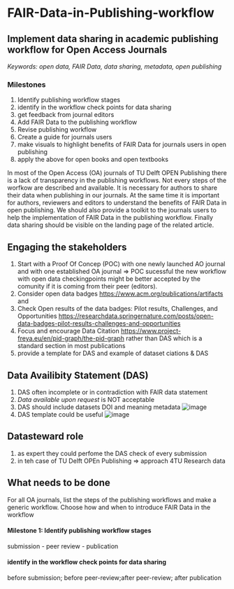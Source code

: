 # FAIR-Data-in-Publishing-workflow
## Implement data sharing in academic publishing workflow for Open Access Journals ##

*Keywords: open data, FAIR Data, data sharing, metadata, open publishing*

### Milestones ###
1. Identify publishing workflow stages
2. identify in the workflow check points for data sharing 
3. get feedback from journal editors
4. Add FAIR Data to the publishing workflow 
5. Revise publishing workflow
6. Create a guide for journals users 
7. make visuals to highlight benefits of FAIR Data for journals users in open publishing
8. apply the above for open books and open textbooks


In most of the Open Access (OA) journals of TU Delft OPEN Publishing there is a lack of transparency in the publishing workflows. Not every steps of the worfkow are described and available. It is necessary for authors to share their data when publishing in our journals. At the same time it is important for authors, reviewers and editors to understand the benefits of FAIR Data in open publishing. We should also provide a toolkit to the journals users to help the implementation of FAIR Data in the publishing workflow. Finally data sharing should be visible on the landing page of the related article. 


## Engaging the stakeholders ##
1. Start with a Proof Of Concep (POC) with one newly launched AO journal and with one established OA journal => POC sucessful the new workflow with open data checkingpoints might be better accepted by the comunity if it is coming from their peer (editors).
2. Consider open data badges https://www.acm.org/publications/artifacts and 
3. Check Open results of the data badges: Pilot results, Challenges, and Opportunities https://researchdata.springernature.com/posts/open-data-badges-pilot-results-challenges-and-opportunities
4. Focus and encourage Data Citation https://www.project-freya.eu/en/pid-graph/the-pid-graph rather than DAS which is a standard section in most publications
5. provide a template for DAS and example of dataset ciations & DAS

## Data Availibity Statement (DAS) ##
1. DAS often incomplete or in contradiction with FAIR data statement 
2. _Data available upon request_ is NOT acceptable
3. DAS should include datasets DOI and meaning metadata
![image](https://user-images.githubusercontent.com/100927928/170696614-cd6fb028-2fdd-4caf-afaa-253b527defc3.png)
5. DAS template could be useful
![image](https://user-images.githubusercontent.com/100927928/170697324-cbea171a-eef0-452a-940d-f478a6c2c49e.png)

## Datasteward role ##
1. as expert they could perfome the DAS check of every submission
2. in teh case of TU Delft OPEn Publishing => approach 4TU Research data  

## What needs to be done ##

For all OA journals, list the steps of the publishing workflows and make a generic workflow.
Choose how and when to introduce FAIR Data in the workflow

#### Milestone 1: Identify publishing workflow stages ####
submission - peer review - publication 

#### identify in the workflow check points for data sharing  ####
before submission; before peer-review;after peer-review; after publication

